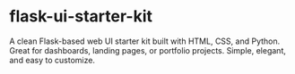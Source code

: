# flask-ui-starter-kit
A clean Flask-based web UI starter kit built with HTML, CSS, and Python. Great for dashboards, landing pages, or portfolio projects. Simple, elegant, and easy to customize.
